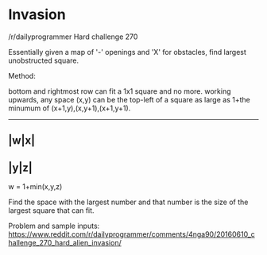 # Invasion
/r/dailyprogrammer Hard challenge 270

Essentially given a map of '-' openings and 'X' for obstacles, find largest unobstructed square.

Method:

bottom and rightmost row can fit a 1x1 square and no more.
working upwards, any space (x,y) can be the top-left of a square as large as 1+the minumum of (x+1,y),(x,y+1),(x+1,y+1).

-----
|w|x|
-----
|y|z|
-----

w = 1+min(x,y,z)

Find the space with the largest number and that number is the size of the largest square that can fit.

Problem and sample inputs:
https://www.reddit.com/r/dailyprogrammer/comments/4nga90/20160610_challenge_270_hard_alien_invasion/